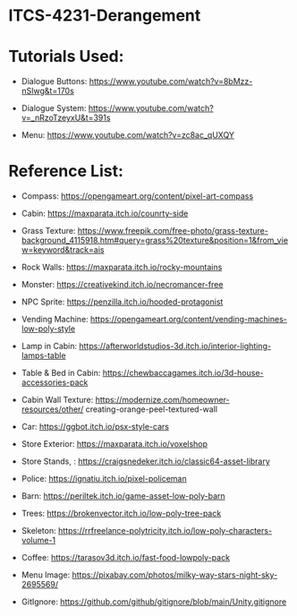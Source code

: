 # ITCS-4231-Derangement

# Tutorials Used:
- Dialogue Buttons: https://www.youtube.com/watch?v=8bMzz-nSIwg&t=170s

- Dialogue System: https://www.youtube.com/watch?v=_nRzoTzeyxU&t=391s

- Menu: https://www.youtube.com/watch?v=zc8ac_qUXQY


# Reference List:
- Compass: https://opengameart.org/content/pixel-art-compass

- Cabin: https://maxparata.itch.io/counrty-side

- Grass Texture: https://www.freepik.com/free-photo/grass-texture-background_4115918.htm#query=grass%20texture&position=1&from_view=keyword&track=ais

- Rock Walls: https://maxparata.itch.io/rocky-mountains

- Monster: https://creativekind.itch.io/necromancer-free

- NPC Sprite: https://penzilla.itch.io/hooded-protagonist

- Vending Machine: https://opengameart.org/content/vending-machines-low-poly-style

- Lamp in Cabin: https://afterworldstudios-3d.itch.io/interior-lighting-lamps-table

- Table & Bed in Cabin: https://chewbaccagames.itch.io/3d-house-accessories-pack

- Cabin Wall Texture: https://modernize.com/homeowner-resources/other/
creating-orange-peel-textured-wall

- Car: https://ggbot.itch.io/psx-style-cars

- Store Exterior: https://maxparata.itch.io/voxelshop

- Store Stands, : https://craigsnedeker.itch.io/classic64-asset-library

- Police: https://ignatiu.itch.io/pixel-policeman

- Barn: https://periltek.itch.io/game-asset-low-poly-barn

- Trees: https://brokenvector.itch.io/low-poly-tree-pack

- Skeleton: https://rrfreelance-polytricity.itch.io/low-poly-characters-volume-1

- Coffee: https://tarasov3d.itch.io/fast-food-lowpoly-pack

- Menu Image: https://pixabay.com/photos/milky-way-stars-night-sky-2695569/

- GitIgnore: https://github.com/github/gitignore/blob/main/Unity.gitignore
